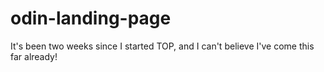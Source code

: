 # odin-landing-page

It's been two weeks since I started TOP, and I can't believe I've come this far already!